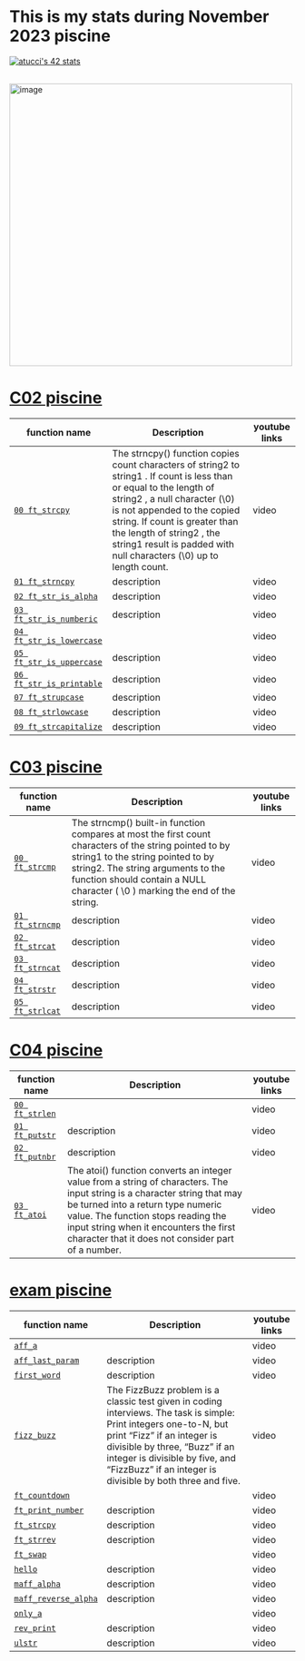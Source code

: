 # This is my stats during November 2023 piscine
[![atucci's 42 stats](https://badge42.vercel.app/api/v2/clfazuqz3001108jxp6bw1lum/stats?cursusId=9&coalitionId=piscine)](https://github.com/JaeSeoKim/badge42)

<br />

<img width="498" alt="image" src="https://github.com/alessiotucci/piscine-42-/assets/116757689/42a84951-d67d-4b8c-ace4-1c387c7f5054">



  # [C02 piscine](https://github.com/alessiotucci/piscine-42-/tree/main/mainFiles/mainFileC02)
 | function name | Description | youtube links |
 | ----------------------------- | ------------------------------------------------- | ------------------------------------------------------- |
 | [`00 ft_strcpy`](https://github.com/alessiotucci/piscine-42-/tree/main/mainFiles/mainFileC02/ex00%20copy) |The strncpy() function copies count characters of string2 to string1 . If count is less than or equal to the length of string2 , a null character (\0) is not appended to the copied string. If count is greater than the length of string2 , the string1 result is padded with null characters (\0) up to length count.| video|
 | [`01 ft_strncpy`](https://github.com/alessiotucci/piscine-42-/tree/main/mainFiles/mainFIleC03) | description | video|
 | [`02 ft_str_is_alpha`](https://github.com/alessiotucci/piscine-42-/tree/main/mainFiles/mainFIlec04) | description | video|
 | [`03 ft_str_is_numberic`](https://github.com/alessiotucci/piscine-42-/tree/main/exam%20exercise) | description | video|
 | [`04 ft_str_is_lowercase`](https://github.com/alessiotucci/piscine-42-/tree/main/mainFiles/mainFileC02) |  | video|
 | [`05 ft_str_is_uppercase`](https://github.com/alessiotucci/piscine-42-/tree/main/mainFiles/mainFIleC03) | description | video|
 | [`06 ft_str_is_printable`](https://github.com/alessiotucci/piscine-42-/tree/main/mainFiles/mainFIlec04) | description | video|
 | [`07 ft_strupcase`](https://github.com/alessiotucci/piscine-42-/tree/main/exam%20exercise) | description | video|
 | [`08 ft_strlowcase`](https://github.com/alessiotucci/piscine-42-/tree/main/mainFiles/mainFIlec04) | description | video|
 | [`09 ft_strcapitalize`](https://github.com/alessiotucci/piscine-42-/tree/main/exam%20exercise) | description | video| 
  
  
  # [C03 piscine](https://github.com/alessiotucci/piscine-42-/tree/main/mainFiles/mainFIleC03)
  | function name | Description | youtube links |
 | ----------------------------- | ------------------------------------------------- | ------------------------------------------------------- |
 | [`00 ft_strcmp`](https://github.com/alessiotucci/piscine-42-/tree/main/mainFiles/mainFileC02) |The strncmp() built-in function compares at most the first count characters of the string pointed to by string1 to the string pointed to by string2. The string arguments to the function should contain a NULL character ( \0 ) marking the end of the string.| video|
 | [`01 ft_strncmp`](https://github.com/alessiotucci/piscine-42-/tree/main/mainFiles/mainFIleC03) | description | video|
 | [`02 ft_strcat`](https://github.com/alessiotucci/piscine-42-/tree/main/mainFiles/mainFIlec04) | description | video|
 | [`03 ft_strncat`](https://github.com/alessiotucci/piscine-42-/tree/main/exam%20exercise) | description | video|
 | [`04 ft_strstr`](https://github.com/alessiotucci/piscine-42-/tree/main/mainFiles/mainFIlec04) | description | video|
 | [`05 ft_strlcat`](https://github.com/alessiotucci/piscine-42-/tree/main/exam%20exercise) | description | video| 
  
  # [C04 piscine](https://github.com/alessiotucci/piscine-42-/tree/main/mainFiles/mainFIlec04)
  | function name | Description | youtube links |
 | ----------------------------- | ------------------------------------------------- | ------------------------------------------------------- |
 | [`00 ft_strlen`](https://github.com/alessiotucci/piscine-42-/tree/main/mainFiles/mainFileC02) |  | video|
 | [`01 ft_putstr`](https://github.com/alessiotucci/piscine-42-/tree/main/mainFiles/mainFIleC03) | description | video|
 | [`02 ft_putnbr`](https://github.com/alessiotucci/piscine-42-/tree/main/mainFiles/mainFIlec04) | description | video|
 | [`03 ft_atoi`](https://github.com/alessiotucci/piscine-42-/tree/main/exam%20exercise) |The atoi() function converts an integer value from a string of characters. The input string is a character string that may be turned into a return type numeric value. The function stops reading the input string when it encounters the first character that it does not consider part of a number.| video| 
  
  # [exam piscine](https://github.com/alessiotucci/piscine-42-/tree/main/exam%20exercise)
  
  | function name | Description | youtube links |
 | ----------------------------- | ------------------------------------------------- | ------------------------------------------------------- |
 | [`aff_a`](https://github.com/alessiotucci/piscine-42-/tree/main/mainFiles/mainFileC02) |  | video|
 | [`aff_last_param`](https://github.com/alessiotucci/piscine-42-/tree/main/mainFiles/mainFIleC03) | description | video|
 | [`first_word`](https://github.com/alessiotucci/piscine-42-/tree/main/mainFiles/mainFIlec04) | description | video|
 | [`fizz_buzz`](https://github.com/alessiotucci/piscine-42-/tree/main/exam%20exercise/fizz_buzz) |The FizzBuzz problem is a classic test given in coding interviews. The task is simple: Print integers one-to-N, but print “Fizz” if an integer is divisible by three, “Buzz” if an integer is divisible by five, and “FizzBuzz” if an integer is divisible by both three and five.| video| 
 | [`ft_countdown`](https://github.com/alessiotucci/piscine-42-/tree/main/mainFiles/mainFileC02) |  | video|
 | [`ft_print_number`](https://github.com/alessiotucci/piscine-42-/tree/main/mainFiles/mainFIleC03) | description | video|
 | [`ft_strcpy`](https://github.com/alessiotucci/piscine-42-/tree/main/mainFiles/mainFIlec04) | description | video|
 | [`ft_strrev`](https://github.com/alessiotucci/piscine-42-/tree/main/exam%20exercise) | description | video| 
 | [`ft_swap`](https://github.com/alessiotucci/piscine-42-/tree/main/mainFiles/mainFileC02) |  | video|
 | [`hello`](https://github.com/alessiotucci/piscine-42-/tree/main/mainFiles/mainFIleC03) | description | video|
 | [`maff_alpha`](https://github.com/alessiotucci/piscine-42-/tree/main/mainFiles/mainFIlec04) | description | video|
 | [`maff_reverse_alpha`](https://github.com/alessiotucci/piscine-42-/tree/main/exam%20exercise) | description | video| 
 | [`only_a`](https://github.com/alessiotucci/piscine-42-/tree/main/mainFiles/mainFileC02) |  | video|
 | [`rev_print`](https://github.com/alessiotucci/piscine-42-/tree/main/mainFiles/mainFIleC03) | description | video|
 | [`ulstr`](https://github.com/alessiotucci/piscine-42-/tree/main/mainFiles/mainFIlec04) | description | video|
 

